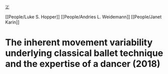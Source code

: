 [🇿](zotero://select/library/items/FD5JF9KC)

[[People/Luke S. Hopper]] [[People/Andries L. Weidemann]] [[People/Janet Karin]] 
# The inherent movement variability underlying classical ballet technique and the expertise of a dancer (2018)


